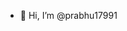 - 👋 Hi, I’m @prabhu17991

<!---
prabhu17991/prabhu17991 is a ✨ special ✨ repository because its `README.md` (this file) appears on your GitHub profile.
You can click the Preview link to take a look at your changes.
--->
